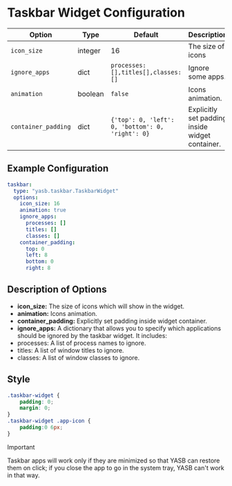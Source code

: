 # Taskbar Widget Configuration
| Option            | Type    | Default                                                                 | Description                                                                 |
|-------------------|---------|-------------------------------------------------------------------------|-----------------------------------------------------------------------------|
| `icon_size`           | integer  | 16                        | The size of icons |
| `ignore_apps`       | dict    | `processes:[],titles[],classes:[]` | Ignore some apps. |
| `animation`  | boolean | `false`      | Icons animation.                                           |
| `container_padding`  | dict | `{'top': 0, 'left': 0, 'bottom': 0, 'right': 0}`      | Explicitly set padding inside widget container.

## Example Configuration

```yaml
taskbar:
  type: "yasb.taskbar.TaskbarWidget"
  options:
    icon_size: 16
    animation: true
    ignore_apps:
      processes: []
      titles: []
      classes: []
    container_padding: 
      top: 0
      left: 8
      bottom: 0
      right: 8
```

## Description of Options

- **icon_size:** The size of icons which will show in the widget.
- **animation:** Icons animation.
- **container_padding:** Explicitly set padding inside widget container.
- **ignore_apps:** A dictionary that allows you to specify which applications should be ignored by the taskbar widget. It includes:
- processes: A list of process names to ignore.
- titles: A list of window titles to ignore.
- classes: A list of window classes to ignore.
 


## Style
```css
.taskbar-widget {
    padding: 0;
    margin: 0;
}
.taskbar-widget .app-icon {
    padding:0 6px;
}
```

> [!IMPORTANT]  
> Taskbar apps will work only if they are minimized so that YASB can restore them on click; if you close the app to go in the system tray, YASB can't work in that way.